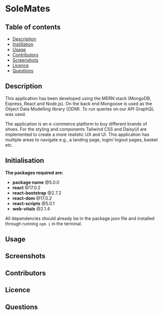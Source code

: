 # SoleMates 

 ## Table of contents

  * [Description](#Description)
  * [Instillation](#Instillation)
  * [Usage](#Usage)
  * [Contributors](#Contributing)
  * [Screenshots](#solemates)
  * [Licence](#License)
  * [Questions](#Questions)
  

## Description
This application has been developed using the MERN stack (MongoDB, Express, React and Node.js). On the back end Mongoose is used as the Object Data Modelling library (ODM). To run queries on our API GraphQL was used.

The application is an e-commerce platform to buy different brands of shoes. For the styling and components Tailwind CSS and DaisyUI are implemented to create a more realistic UX and UI. This application has multiple areas to navigate e.g., a landing page, login/ logout pages, basket etc.

## Initialisation 
**The packages required are:**

- **package name** @5.0.0
- **react** @17.0.2
- **react-bootstrap** @2.7.2
- **react-dom** @17.0.2
- **react-scripts** @5.0.1
- **web-vitals** @2.1.4

All dependencies should already be in the package.json file and installed through running `npm i` in the terminal.

## Usage

## Screenshots

## Contributors

## Licence 

## Questions 
